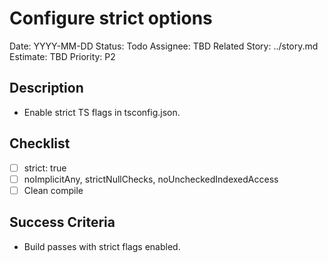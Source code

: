 # Configure strict options

Date: YYYY-MM-DD
Status: Todo
Assignee: TBD
Related Story: ../story.md
Estimate: TBD
Priority: P2

## Description

- Enable strict TS flags in tsconfig.json.

## Checklist

- [ ] strict: true
- [ ] noImplicitAny, strictNullChecks, noUncheckedIndexedAccess
- [ ] Clean compile

## Success Criteria

- Build passes with strict flags enabled.
